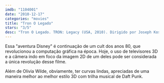 ```yaml
---
imdb: "1104001"
date: "2010-12-17"
categories: "movies"
title: "Tron O Legado"
stars: "3/5"
desc: "Tron O Legado. TRON: Legacy (USA, 2010). Dirigido por Joseph Kosinski. Escrito por Edward Kitsis, Adam Horowitz, Edward Kitsis, Adam Horowitz, Brian Klugman, Lee Sternthal, Steven Lisberger, Bonnie MacBird. Com Jeff Bridges, Garrett Hedlund, Olivia Wilde, Bruce Boxleitner, James Frain, Beau Garrett, Michael Sheen, Anis Cheurfa, Serinda Swan."
---
```

Essa "aventura Disney" é continuação de um cult dos anos 80, que revolucionou a computação gráfica na época. Hoje, o uso de televisores 3D e a câmera indo em foco da imagem 2D de um deles pode ser considerada a única revolução desse filme.

Além de Olivia Wilde, obviamente, ter curvas lindas, apreciadas de uma maneira melhor ao melhor estilo 3D com trilha musical de Daft Punk.
